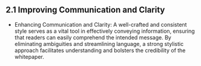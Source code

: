 ## 2.1 Improving Communication and Clarity
- Enhancing Communication and Clarity: A well-crafted and consistent style serves as a vital tool in effectively conveying information, ensuring that readers can easily comprehend the intended message. By eliminating ambiguities and streamlining language, a strong stylistic approach facilitates understanding and bolsters the credibility of the whitepaper.
